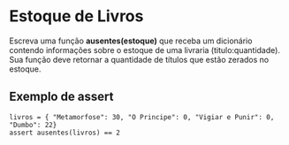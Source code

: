 # Estoque de Livros

Escreva uma função **ausentes(estoque)** que receba um dicionário contendo informações sobre o
estoque de uma livraria (titulo:quantidade). Sua função deve retornar a
quantidade de títulos que estão zerados no estoque.

## Exemplo de assert

    livros = { "Metamorfose": 30, "O Principe": 0, "Vigiar e Punir": 0, "Dumbo": 22}
    assert ausentes(livros) == 2